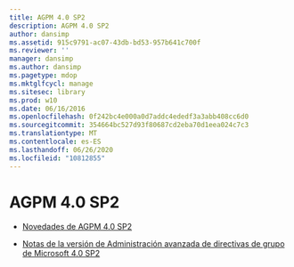 ```yaml
---
title: AGPM 4.0 SP2
description: AGPM 4.0 SP2
author: dansimp
ms.assetid: 915c9791-ac07-43db-bd53-957b641c700f
ms.reviewer: ''
manager: dansimp
ms.author: dansimp
ms.pagetype: mdop
ms.mktglfcycl: manage
ms.sitesec: library
ms.prod: w10
ms.date: 06/16/2016
ms.openlocfilehash: 0f242bc4e000a0d7addc4ededf3a3abb408cc6d0
ms.sourcegitcommit: 354664bc527d93f80687cd2eba70d1eea024c7c3
ms.translationtype: MT
ms.contentlocale: es-ES
ms.lasthandoff: 06/26/2020
ms.locfileid: "10812855"
---
```

# AGPM 4.0 SP2


-   [Novedades de AGPM 4.0 SP2](whats-new-in-agpm-40-sp2.md)

-   [Notas de la versión de Administración avanzada de directivas de grupo de Microsoft 4.0 SP2](release-notes-for-microsoft-advanced-group-policy-management-40-sp2.md)

 

 





